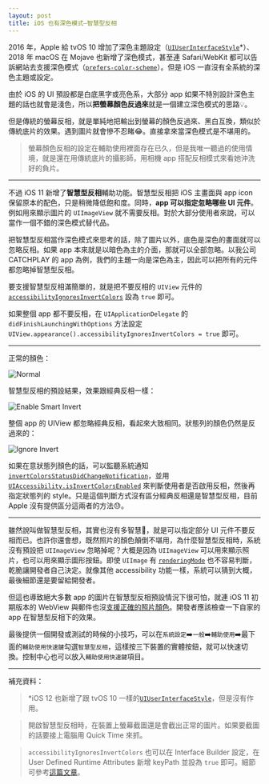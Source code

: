 ```yaml
---
layout: post
title: iOS 也有深色模式—智慧型反相
---
```

2016 年，Apple 給 tvOS 10 增加了深色主題設定（[`UIUserInterfaceStyle`](https://developer.apple.com/documentation/uikit/uiuserinterfacestyle)*）、2018 年 macOS 在 Mojave 也新增了深色模式，甚至連 Safari/WebKit 都可以告訴網站去支援深色模式（[`prefers-color-scheme`](https://webkit.org/blog/8475/release-notes-for-safari-technology-preview-68/)）。但是 iOS 一直沒有全系統的深色主題或設定。

由於 iOS 的 UI 預設都是白底黑字或亮色系，大部分 app 如果不特別設計深色主題的話也就會是淺色，所以**把螢幕顏色反過來**就是一個建立深色模式的思路💡。

但是傳統的螢幕反相，就是單純地把輸出到螢幕的顏色反過來、黑白互換，類似於傳統底片的效果。遇到圖片就會慘不忍睹😂。直接拿來當深色模式是不堪用的。

> 螢幕顏色反相的設定在輔助使用裡面存在已久，但是我唯一聽過的使用情境，就是還在用傳統底片的攝影師，用相機 app 搭配反相模式來看她沖洗好的負片。

---
不過 iOS 11 新增了**智慧型反相**輔助功能。智慧型反相把 iOS 主畫面與 app icon 保留原本的配色，只是稍微降低飽和度。同時，**app 可以指定忽略哪些 UI 元件**。例如用來顯示圖片的 `UIImageView` 就不需要反相。對於大部分使用者來說，可以當作一個不錯的深色模式替代品。

把智慧型反相當作深色模式來思考的話，除了圖片以外，底色是深色的畫面就可以忽略反相。如果 app 本來就是以暗色為主的介面，那就可以全部忽略。以我公司 CATCHPLAY 的 app 為例，我們的主題一向是深色為主，因此可以把所有的元件都忽略掉智慧型反相。

要支援智慧型反相滿簡單的，就是把不要反相的 `UIView` 元件的 [`accessibilityIgnoresInvertColors`](https://developer.apple.com/documentation/uikit/uiview/2865843-accessibilityignoresinvertcolors) 設為 `true` 即可。

如果整個 app 都不要反相，在 `UIApplicationDelegate` 的 `didFinishLaunchingWithOptions` 方法設定 `UIView.appearance().accessibilityIgnoresInvertColors = true` 即可。

---
正常的顏色：

![Normal](/assets/img/2018-10-30-cp-normal.png)

智慧型反相的預設結果，效果跟經典反相一樣：

![Enable Smart Invert](/assets/img/2018-10-30-enable-smart-invert.png)

整個 app 的 UIView 都忽略經典反相，看起來大致相同。狀態列的顏色仍然是反過來的：

![Ignore Invert](/assets/img/2018-10-30-ignore-invert.png)

如果在意狀態列顏色的話，可以監聽系統通知 [`invertColorsStatusDidChangeNotification`](https://developer.apple.com/documentation/uikit/uiaccessibility/1615196-invertcolorsstatusdidchangenotif)，並用 [`UIAccessibility.isInvertColorsEnabled`](https://developer.apple.com/documentation/uikit/uiaccessibility/1615167-isinvertcolorsenabled) 來判斷使用者是否啟用反相，然後再指定狀態列的 style。只是這個判斷方式沒有區分經典反相還是智慧型反相，目前 Apple 沒有提供區分這兩者的方法😓。

---
雖然說叫做智慧型反相，其實也沒有多智慧🤣，就是可以指定部分 UI 元件不要反相而已。也許你還會想，既然照片的顏色顛倒不堪用，為什麼智慧型反相時，系統沒有預設把 `UIImageView` 忽略掉呢？大概是因為 `UIImageView` 可以用來顯示照片，也可以用來顯示圖形按鈕。即使 `UIImage` 有 [`renderingMode`](https://developer.apple.com/documentation/uikit/uiimage/1624122-renderingmode) 也不容易判斷，乾脆讓開發者自己決定。就像其他 accessibility 功能一樣，系統可以猜到大概，最後細節還是要留給開發者。

但這也導致絕大多數 app 的圖片在智慧型反相預設情況下很可怕，就連 iOS 11 初期版本的 WebView 與郵件也沒[支援正確的照片顏色](https://support.apple.com/en-us/HT208067#113)。開發者應該檢查一下自家的 app 在智慧型反相下的效果。

最後提供一個開發或測試的時候的小技巧，可以在`系統設定`➡️`一般`➡️`輔助使用`➡️最下面的`輔助使用快速鍵`勾選`智慧型反相`，這樣按三下裝置的實體按鈕，就可以快速切換。控制中心也可以放入`輔助使用快速鍵`項目。

---
補充資料：

> *iOS 12 也新增了跟 tvOS 10 一樣的[`UIUserInterfaceStyle`](https://developer.apple.com/documentation/uikit/uiuserinterfacestyle)，但是沒有作用。

> 開啟智慧型反相時，在裝置上螢幕截圖還是會截出正常的圖片。如果要截圖的話要接上電腦用 Quick Time 來抓。

> `accessibilityIgnoresInvertColors` 也可以在 Interface Builder 設定，在 User Defined Runtime Attributes 新增 keyPath 並設為 `true` 即可。細節可參考[這篇文章](https://duan.ca/2017/12/20/smart-invert-support-for-you-app/)。